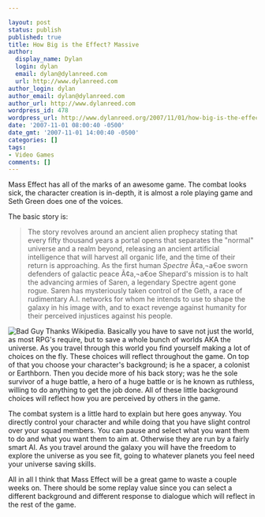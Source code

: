```yaml
---

layout: post
status: publish
published: true
title: How Big is the Effect? Massive
author:
  display_name: Dylan
  login: dylan
  email: dylan@dylanreed.com
  url: http://www.dylanreed.com
author_login: dylan
author_email: dylan@dylanreed.com
author_url: http://www.dylanreed.com
wordpress_id: 478
wordpress_url: http://www.dylanreed.org/2007/11/01/how-big-is-the-effect-massive/
date: '2007-11-01 08:00:40 -0500'
date_gmt: '2007-11-01 14:00:40 -0500'
categories: []
tags:
- Video Games
comments: []
---
```


Mass Effect has all of the marks of an awesome game. The combat looks sick, the character creation is in-depth, it is almost a role playing game and Seth Green does one of the voices. 

The basic story is:

  


> The story revolves around an ancient alien prophecy stating that every fifty thousand years a portal opens that separates the "normal" universe and a realm beyond, releasing an ancient artificial intelligence that will harvest all organic life, and the time of their return is approaching. As the first human _Spectre_ Ã¢a‚¬a€oe sworn defenders of galactic peace Ã¢a‚¬a€oe Shepard's mission is to halt the advancing armies of Saren, a legendary Spectre agent gone rogue. Saren has mysteriously taken control of the Geth, a race of rudimentary A.I. networks for whom he intends to use to shape the galaxy in his image with, and to exact revenge against humanity for their perceived injustices against his people.

![Bad Guy][1] Thanks Wikipedia. Basically you have to save not just the world, as most RPG's require, but to save a whole bunch of worlds AKA the universe. As you travel through this world you find yourself making a lot of choices on the fly. These choices will reflect throughout the game. On top of that you choose your character's background; is he a spacer, a colonist or Earthborn. Then you decide more of his back story; was he the sole survivor of a huge battle, a hero of a huge battle or is he known as ruthless, willing to do anything to get the job done. All of these little background choices will reflect how you are perceived by others in the game.

   [1]: http://www.totalvideogames.com/screenshots/Mass_Effect_71518.jpg

The combat system is a little hard to explain but here goes anyway. You directly control your character and while doing that you have slight control over your squad members. You can pause and select what you want them to do and what you want them to aim at. Otherwise they are run by a fairly smart AI. As you travel around the galaxy you will have the freedom to explore the universe as you see fit, going to whatever planets you feel need your universe saving skills.

All in all I think that Mass Effect will be a great game to waste a couple weeks on. There should be some replay value since you can select a different background and different response to dialogue which will reflect in the rest of the game.
